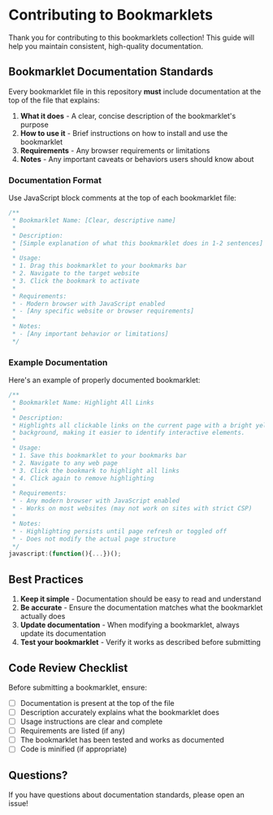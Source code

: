 # Contributing to Bookmarklets

Thank you for contributing to this bookmarklets collection! This guide will help you maintain consistent, high-quality documentation.

## Bookmarklet Documentation Standards

Every bookmarklet file in this repository **must** include documentation at the top of the file that explains:

1. **What it does** - A clear, concise description of the bookmarklet's purpose
2. **How to use it** - Brief instructions on how to install and use the bookmarklet
3. **Requirements** - Any browser requirements or limitations
4. **Notes** - Any important caveats or behaviors users should know about

### Documentation Format

Use JavaScript block comments at the top of each bookmarklet file:

```javascript
/**
 * Bookmarklet Name: [Clear, descriptive name]
 * 
 * Description:
 * [Simple explanation of what this bookmarklet does in 1-2 sentences]
 * 
 * Usage:
 * 1. Drag this bookmarklet to your bookmarks bar
 * 2. Navigate to the target website
 * 3. Click the bookmark to activate
 * 
 * Requirements:
 * - Modern browser with JavaScript enabled
 * - [Any specific website or browser requirements]
 * 
 * Notes:
 * - [Any important behavior or limitations]
 */
```

### Example Documentation

Here's an example of properly documented bookmarklet:

```javascript
/**
 * Bookmarklet Name: Highlight All Links
 * 
 * Description:
 * Highlights all clickable links on the current page with a bright yellow
 * background, making it easier to identify interactive elements.
 * 
 * Usage:
 * 1. Save this bookmarklet to your bookmarks bar
 * 2. Navigate to any web page
 * 3. Click the bookmark to highlight all links
 * 4. Click again to remove highlighting
 * 
 * Requirements:
 * - Any modern browser with JavaScript enabled
 * - Works on most websites (may not work on sites with strict CSP)
 * 
 * Notes:
 * - Highlighting persists until page refresh or toggled off
 * - Does not modify the actual page structure
 */
javascript:(function(){...})();
```

## Best Practices

1. **Keep it simple** - Documentation should be easy to read and understand
2. **Be accurate** - Ensure the documentation matches what the bookmarklet actually does
3. **Update documentation** - When modifying a bookmarklet, always update its documentation
4. **Test your bookmarklet** - Verify it works as described before submitting

## Code Review Checklist

Before submitting a bookmarklet, ensure:

- [ ] Documentation is present at the top of the file
- [ ] Description accurately explains what the bookmarklet does
- [ ] Usage instructions are clear and complete
- [ ] Requirements are listed (if any)
- [ ] The bookmarklet has been tested and works as documented
- [ ] Code is minified (if appropriate)

## Questions?

If you have questions about documentation standards, please open an issue!
